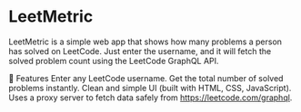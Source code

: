 # LeetMetric
LeetMetric is a simple web app that shows how many problems a person has solved on LeetCode.
Just enter the username, and it will fetch the solved problem count using the LeetCode GraphQL API.

🚀 Features
Enter any LeetCode username.
Get the total number of solved problems instantly.
Clean and simple UI (built with HTML, CSS, JavaScript).
Uses a proxy server to fetch data safely from https://leetcode.com/graphql.
